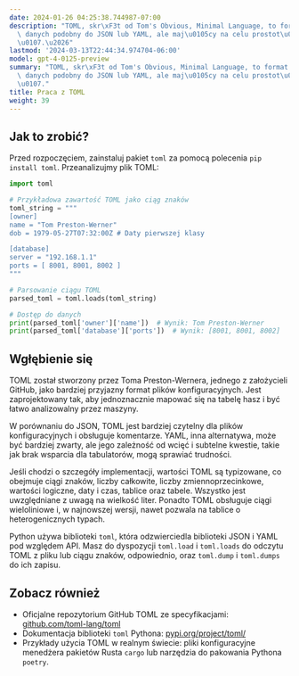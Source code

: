 ```yaml
---
date: 2024-01-26 04:25:38.744987-07:00
description: "TOML, skr\xF3t od Tom's Obvious, Minimal Language, to format serializacji\
  \ danych podobny do JSON lub YAML, ale maj\u0105cy na celu prostot\u0119 i czytelno\u015B\
  \u0107.\u2026"
lastmod: '2024-03-13T22:44:34.974704-06:00'
model: gpt-4-0125-preview
summary: "TOML, skr\xF3t od Tom's Obvious, Minimal Language, to format serializacji\
  \ danych podobny do JSON lub YAML, ale maj\u0105cy na celu prostot\u0119 i czytelno\u015B\
  \u0107."
title: Praca z TOML
weight: 39
---
```


## Jak to zrobić?
Przed rozpoczęciem, zainstaluj pakiet `toml` za pomocą polecenia `pip install toml`. Przeanalizujmy plik TOML:

```python
import toml

# Przykładowa zawartość TOML jako ciąg znaków
toml_string = """
[owner]
name = "Tom Preston-Werner"
dob = 1979-05-27T07:32:00Z # Daty pierwszej klasy

[database]
server = "192.168.1.1"
ports = [ 8001, 8001, 8002 ]
"""

# Parsowanie ciągu TOML
parsed_toml = toml.loads(toml_string)

# Dostęp do danych
print(parsed_toml['owner']['name'])  # Wynik: Tom Preston-Werner
print(parsed_toml['database']['ports'])  # Wynik: [8001, 8001, 8002]
```

## Wgłębienie się
TOML został stworzony przez Toma Preston-Wernera, jednego z założycieli GitHub, jako bardziej przyjazny format plików konfiguracyjnych. Jest zaprojektowany tak, aby jednoznacznie mapować się na tabelę hasz i być łatwo analizowalny przez maszyny.

W porównaniu do JSON, TOML jest bardziej czytelny dla plików konfiguracyjnych i obsługuje komentarze. YAML, inna alternatywa, może być bardziej zwarty, ale jego zależność od wcięć i subtelne kwestie, takie jak brak wsparcia dla tabulatorów, mogą sprawiać trudności.

Jeśli chodzi o szczegóły implementacji, wartości TOML są typizowane, co obejmuje ciągi znaków, liczby całkowite, liczby zmiennoprzecinkowe, wartości logiczne, daty i czas, tablice oraz tabele. Wszystko jest uwzględniane z uwagą na wielkość liter. Ponadto TOML obsługuje ciągi wieloliniowe i, w najnowszej wersji, nawet pozwala na tablice o heterogenicznych typach.

Python używa biblioteki `toml`, która odzwierciedla biblioteki JSON i YAML pod względem API. Masz do dyspozycji `toml.load` i `toml.loads` do odczytu TOML z pliku lub ciągu znaków, odpowiednio, oraz `toml.dump` i `toml.dumps` do ich zapisu.

## Zobacz również
- Oficjalne repozytorium GitHub TOML ze specyfikacjami: [github.com/toml-lang/toml](https://github.com/toml-lang/toml)
- Dokumentacja biblioteki `toml` Pythona: [pypi.org/project/toml/](https://pypi.org/project/toml/)
- Przykłady użycia TOML w realnym świecie: pliki konfiguracyjne menedżera pakietów Rusta `cargo` lub narzędzia do pakowania Pythona `poetry`.
